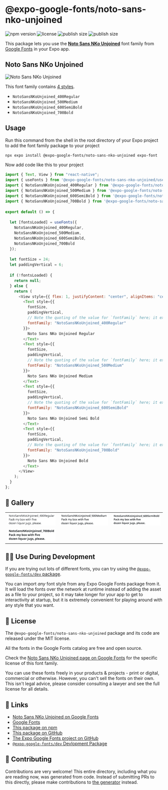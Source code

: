 # @expo-google-fonts/noto-sans-nko-unjoined

![npm version](https://flat.badgen.net/npm/v/@expo-google-fonts/noto-sans-nko-unjoined)
![license](https://flat.badgen.net/github/license/expo/google-fonts)
![publish size](https://flat.badgen.net/packagephobia/install/@expo-google-fonts/noto-sans-nko-unjoined)
![publish size](https://flat.badgen.net/packagephobia/publish/@expo-google-fonts/noto-sans-nko-unjoined)

This package lets you use the [**Noto Sans NKo Unjoined**](https://fonts.google.com/specimen/Noto+Sans+NKo+Unjoined) font family from [Google Fonts](https://fonts.google.com/) in your Expo app.

## Noto Sans NKo Unjoined

![Noto Sans NKo Unjoined](./font-family.png)

This font family contains [4 styles](#-gallery).

- `NotoSansNKoUnjoined_400Regular`
- `NotoSansNKoUnjoined_500Medium`
- `NotoSansNKoUnjoined_600SemiBold`
- `NotoSansNKoUnjoined_700Bold`

## Usage

Run this command from the shell in the root directory of your Expo project to add the font family package to your project

```sh
npx expo install @expo-google-fonts/noto-sans-nko-unjoined expo-font
```

Now add code like this to your project

```js
import { Text, View } from "react-native";
import { useFonts } from '@expo-google-fonts/noto-sans-nko-unjoined/useFonts';
import { NotoSansNKoUnjoined_400Regular } from '@expo-google-fonts/noto-sans-nko-unjoined/400Regular';
import { NotoSansNKoUnjoined_500Medium } from '@expo-google-fonts/noto-sans-nko-unjoined/500Medium';
import { NotoSansNKoUnjoined_600SemiBold } from '@expo-google-fonts/noto-sans-nko-unjoined/600SemiBold';
import { NotoSansNKoUnjoined_700Bold } from '@expo-google-fonts/noto-sans-nko-unjoined/700Bold';

export default () => {

  let [fontsLoaded] = useFonts({
    NotoSansNKoUnjoined_400Regular, 
    NotoSansNKoUnjoined_500Medium, 
    NotoSansNKoUnjoined_600SemiBold, 
    NotoSansNKoUnjoined_700Bold
  });

  let fontSize = 24;
  let paddingVertical = 6;

  if (!fontsLoaded) {
    return null;
  } else {
    return (
      <View style={{ flex: 1, justifyContent: "center", alignItems: "center" }}>
        <Text style={{
          fontSize,
          paddingVertical,
          // Note the quoting of the value for `fontFamily` here; it expects a string!
          fontFamily: "NotoSansNKoUnjoined_400Regular"
        }}>
          Noto Sans NKo Unjoined Regular
        </Text>
        <Text style={{
          fontSize,
          paddingVertical,
          // Note the quoting of the value for `fontFamily` here; it expects a string!
          fontFamily: "NotoSansNKoUnjoined_500Medium"
        }}>
          Noto Sans NKo Unjoined Medium
        </Text>
        <Text style={{
          fontSize,
          paddingVertical,
          // Note the quoting of the value for `fontFamily` here; it expects a string!
          fontFamily: "NotoSansNKoUnjoined_600SemiBold"
        }}>
          Noto Sans NKo Unjoined Semi Bold
        </Text>
        <Text style={{
          fontSize,
          paddingVertical,
          // Note the quoting of the value for `fontFamily` here; it expects a string!
          fontFamily: "NotoSansNKoUnjoined_700Bold"
        }}>
          Noto Sans NKo Unjoined Bold
        </Text>
      </View>
    );
  }
};
```

## 🔡 Gallery


||||
|-|-|-|
|![NotoSansNKoUnjoined_400Regular](./400Regular/NotoSansNKoUnjoined_400Regular.ttf.png)|![NotoSansNKoUnjoined_500Medium](./500Medium/NotoSansNKoUnjoined_500Medium.ttf.png)|![NotoSansNKoUnjoined_600SemiBold](./600SemiBold/NotoSansNKoUnjoined_600SemiBold.ttf.png)||
|![NotoSansNKoUnjoined_700Bold](./700Bold/NotoSansNKoUnjoined_700Bold.ttf.png)||||


## 👩‍💻 Use During Development

If you are trying out lots of different fonts, you can try using the [`@expo-google-fonts/dev` package](https://github.com/expo/google-fonts/tree/master/font-packages/dev#readme).

You can import _any_ font style from any Expo Google Fonts package from it. It will load the fonts over the network at runtime instead of adding the asset as a file to your project, so it may take longer for your app to get to interactivity at startup, but it is extremely convenient for playing around with any style that you want.


## 📖 License

The `@expo-google-fonts/noto-sans-nko-unjoined` package and its code are released under the MIT license.

All the fonts in the Google Fonts catalog are free and open source.

Check the [Noto Sans NKo Unjoined page on Google Fonts](https://fonts.google.com/specimen/Noto+Sans+NKo+Unjoined) for the specific license of this font family.

You can use these fonts freely in your products & projects - print or digital, commercial or otherwise. However, you can't sell the fonts on their own. This isn't legal advice, please consider consulting a lawyer and see the full license for all details.

## 🔗 Links

- [Noto Sans NKo Unjoined on Google Fonts](https://fonts.google.com/specimen/Noto+Sans+NKo+Unjoined)
- [Google Fonts](https://fonts.google.com/)
- [This package on npm](https://www.npmjs.com/package/@expo-google-fonts/noto-sans-nko-unjoined)
- [This package on GitHub](https://github.com/expo/google-fonts/tree/master/font-packages/noto-sans-nko-unjoined)
- [The Expo Google Fonts project on GitHub](https://github.com/expo/google-fonts)
- [`@expo-google-fonts/dev` Devlopment Package](https://github.com/expo/google-fonts/tree/master/font-packages/dev)

## 🤝 Contributing

Contributions are very welcome! This entire directory, including what you are reading now, was generated from code. Instead of submitting PRs to this directly, please make contributions to [the generator](https://github.com/expo/google-fonts/tree/master/packages/generator) instead.

